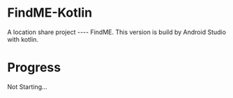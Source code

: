 # FindME-Kotlin
A location share project ---- FindME.
This version is build by Android Studio with kotlin.

# Progress
Not Starting...
